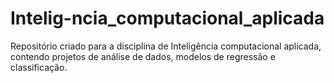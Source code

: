 # Intelig-ncia_computacional_aplicada
Repositório criado para a disciplina de Inteligência computacional aplicada, contendo projetos de análise de dados, modelos de regressão e classificação.
